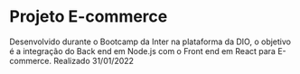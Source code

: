 # Projeto E-commerce
 Desenvolvido durante o Bootcamp da Inter na plataforma da DIO, o objetivo é a integração do Back end em Node.js com o Front end em React para E-commerce. Realizado 31/01/2022
